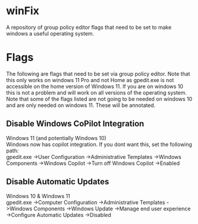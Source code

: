# winFix
A repository of group policy editor flags that need to be set to make windows a useful operating system.

# Flags
<p> The following are flags that need to be set via group policy editor. Note that this only works on windows
    11 Pro and not Home as gpedit.exe is not accessible on the home version of Windows 11. If you are on windows
    10 this is not a problem and will work on all versions of the operating system. Note that some of the flags
    listed are not going to be needed on windows 10 and are only needed on windows 11. These will be annotated. 
</p>

## Disable Windows CoPilot Integration
<p> Windows 11 (and potentially Windows 10) <br>
    Windows now has copilot integration. If you dont want this, set the following path: <br>
    gpedit.exe ->User Configuration ->Administrative Templates ->Windows Components ->Windows Copilot ->Turn off Windows Copilot ->Enabled
</p>

## Disable Automatic Updates
<p> Windows 10 & Windows 11 <br>
    gpedit.exe ->Computer Configuration ->Administrative Templates ->Windows Components ->Windows Update ->Manage end user experience ->Configure Automatic Updates ->Disabled
</p>
